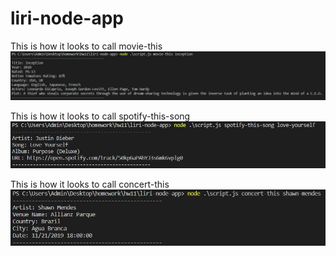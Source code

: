 # liri-node-app


This is how it looks to call movie-this
![Image of Yaktocat](https://github.com/CamiloCaroso/liri-node-app/blob/master/liri%20Images/movie-this.JPG)

This is how it looks to call spotify-this-song
![Image of Yaktocat](https://github.com/CamiloCaroso/liri-node-app/blob/master/liri%20Images/spotify-this-song.JPG)

This is how it looks to call concert-this
![Image of Yaktocat](https://github.com/CamiloCaroso/liri-node-app/blob/master/liri%20Images/concert-this.JPG)



